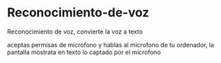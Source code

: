 # Reconocimiento-de-voz
Reconocimiento de voz, convierte la voz a texto 


aceptas permisas de microfono y hablas al microfono de tu ordenador, la pantalla mostrata en texto lo captado por el microfono 
